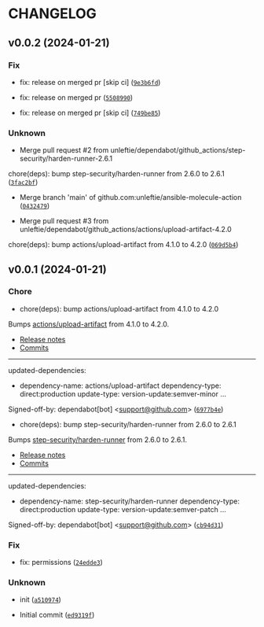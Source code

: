 # CHANGELOG



## v0.0.2 (2024-01-21)

### Fix

* fix: release on merged pr [skip ci] ([`9e3b6fd`](https://github.com/unleftie/ansible-molecule-action/commit/9e3b6fd1707790c55a66d8ec0f714d5ce31a61a6))

* fix: release on merged pr ([`5508990`](https://github.com/unleftie/ansible-molecule-action/commit/5508990cdd629444cd97a8fd27b8908d2f0f6941))

* fix: release on merged pr [skip ci] ([`749be85`](https://github.com/unleftie/ansible-molecule-action/commit/749be854af68156ba1518879aec3fc1c3d0b1894))

### Unknown

* Merge pull request #2 from unleftie/dependabot/github_actions/step-security/harden-runner-2.6.1

chore(deps): bump step-security/harden-runner from 2.6.0 to 2.6.1 ([`3fac2bf`](https://github.com/unleftie/ansible-molecule-action/commit/3fac2bf559f5ff5adae83ca8b428340a101969a5))

* Merge branch &#39;main&#39; of github.com:unleftie/ansible-molecule-action ([`0432479`](https://github.com/unleftie/ansible-molecule-action/commit/0432479d07dcefb31b1b93f496cfb57fc71a6d75))

* Merge pull request #3 from unleftie/dependabot/github_actions/actions/upload-artifact-4.2.0

chore(deps): bump actions/upload-artifact from 4.1.0 to 4.2.0 ([`069d5b4`](https://github.com/unleftie/ansible-molecule-action/commit/069d5b4c78f345f717ab502c73b4fca9bc9966cb))


## v0.0.1 (2024-01-21)

### Chore

* chore(deps): bump actions/upload-artifact from 4.1.0 to 4.2.0

Bumps [actions/upload-artifact](https://github.com/actions/upload-artifact) from 4.1.0 to 4.2.0.
- [Release notes](https://github.com/actions/upload-artifact/releases)
- [Commits](https://github.com/actions/upload-artifact/compare/1eb3cb2b3e0f29609092a73eb033bb759a334595...694cdabd8bdb0f10b2cea11669e1bf5453eed0a6)

---
updated-dependencies:
- dependency-name: actions/upload-artifact
  dependency-type: direct:production
  update-type: version-update:semver-minor
...

Signed-off-by: dependabot[bot] &lt;support@github.com&gt; ([`6977b4e`](https://github.com/unleftie/ansible-molecule-action/commit/6977b4ed5040294495814207f3bf053540960c11))

* chore(deps): bump step-security/harden-runner from 2.6.0 to 2.6.1

Bumps [step-security/harden-runner](https://github.com/step-security/harden-runner) from 2.6.0 to 2.6.1.
- [Release notes](https://github.com/step-security/harden-runner/releases)
- [Commits](https://github.com/step-security/harden-runner/compare/1b05615854632b887b69ae1be8cbefe72d3ae423...eb238b55efaa70779f274895e782ed17c84f2895)

---
updated-dependencies:
- dependency-name: step-security/harden-runner
  dependency-type: direct:production
  update-type: version-update:semver-patch
...

Signed-off-by: dependabot[bot] &lt;support@github.com&gt; ([`cb94d31`](https://github.com/unleftie/ansible-molecule-action/commit/cb94d31ef6445c61c89e231ac376f8a035a6cbf2))

### Fix

* fix: permissions ([`24edde3`](https://github.com/unleftie/ansible-molecule-action/commit/24edde3ae0ffd3397aa33bdc949afc85c7be890a))

### Unknown

* init ([`a510974`](https://github.com/unleftie/ansible-molecule-action/commit/a51097468fdc070f07ac89aa7987d08e96ec8579))

* Initial commit ([`ed9319f`](https://github.com/unleftie/ansible-molecule-action/commit/ed9319f66bb882f9ff90bee8c9184bb1b4b74e83))
